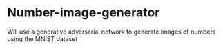# Number-image-generator
Will use a generative adversarial network to generate images of numbers using the MNIST dataset

